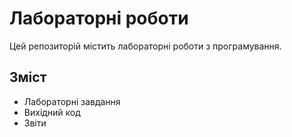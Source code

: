 # Лабораторні роботи

Цей репозиторій містить лабораторні роботи з програмування.

## Зміст

- Лабораторні завдання
- Вихідний код
- Звіти

